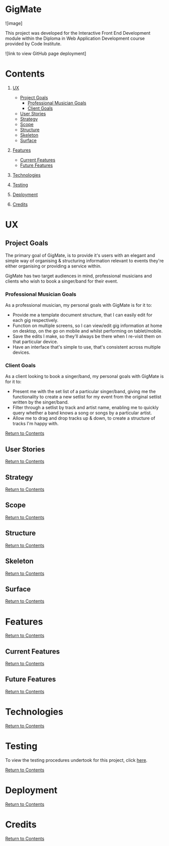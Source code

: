# GigMate

![image]

This project was developed for the Interactive Front End Development module within the Diploma in Web Application Development course provided by Code Institute.

![link to view GitHub page deployment]

# Contents

1. [UX](#UX)
    - [Project Goals](#Project-Goals)
        - [Professional Musician Goals](#Professional-Musician-Goals)
        - [Client Goals](#Client-Goals)
    - [User Stories](#User-Stories)  
    - [Strategy](#Strategy)  
    - [Scope](#Scope)
    - [Structure](#Structure)
    - [Skeleton](#Skeleton)
    - [Surface](#Surface)

2. [Features](#Features)

    - [Current Features](#Current-Features)
    - [Future Features](#Future-Features)

3. [Technologies](#Technologies)

4. [Testing](#Testing)

5. [Deployment](#Deployment)

6. [Credits](#Credits)

# UX

## Project Goals

The primary goal of GigMate, is to provide it's users with an elegant and simple way of organising & structuring information relevant to events they're either organising or providing a service within.
 
GigMate has two target audiences in mind, professional musicians and clients who wish to book a singer/band for their event.

### Professional Musician Goals

As a professional musician, my personal goals with GigMate is for it to:
- Provide me a template document structure, that I can easily edit for each gig respectively.
- Function on multiple screens, so I can view/edit gig information at home on desktop, on the go on mobile and whilst performing on tablet/mobile.
- Save the edits I make, so they'll always be there when I re-visit them on that particular device.
- Have an interface that's simple to use, that's consistent across multiple devices.

### Client Goals

As a client looking to book a singer/band, my personal goals with GigMate is for it to:
- Present me with the set list of a particular singer/band, giving me the functionality to create a new setlist for my event from the original setlist written by the singer/band.
- Filter through a setlist by track and artist name, enabling me to quickly query whether a band knows a song or songs by a particular artist.
- Allow me to drag and drop tracks up & down, to create a structure of tracks I'm happy with.

[Return to Contents](#contents)

## User Stories

[Return to Contents](#contents)

## Strategy

[Return to Contents](#contents)

## Scope

[Return to Contents](#contents)

## Structure

[Return to Contents](#contents)

## Skeleton

[Return to Contents](#contents)

## Surface

[Return to Contents](#contents)

# Features

[Return to Contents](#contents)

## Current Features

[Return to Contents](#contents)

## Future Features

[Return to Contents](#contents)

# Technologies

[Return to Contents](#contents)

# Testing

To view the testing procedures undertook for this project, click [here](TESTING.md).

[Return to Contents](#contents)

# Deployment

[Return to Contents](#contents)

# Credits

[Return to Contents](#contents)


